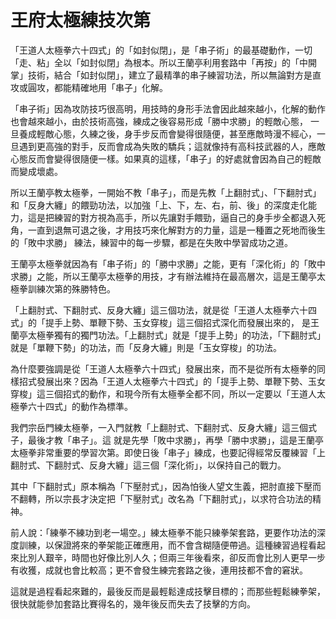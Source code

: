 # 王府太極練技次第

「王道人太極拳六十四式」的「如封似閉」，是「串子術」的最基礎動作，一切 「走、粘」全以「如封似閉」為根本。所以王蘭亭利用套路中「再按」的「中開掌」技術，結合「如封似閉」，建立了最精準的串子練習功法，所以無論對方是直攻或圓攻，都能精確地用「串子」化解。

「串子術」因為攻防技巧很高明，用技時的身形手法會因此越來越小，化解的動作也會越來越小，由於技術高強，練成之後容易形成「勝中求勝」的輕敵心態， 一旦養成輕敵心態，久練之後，身手步反而會變得很隨便，甚至應敵時漫不經心，一旦遇到更高強的對手，反而會成為失敗的驕兵；這就像持有高科技武器的人，應敵心態反而會變得很隨便一樣。如果真的這樣，「串子」的好處就會因為自己的輕敵而變成壞處。

所以王蘭亭教太極拳，一開始不教「串子」，而是先教「上翻肘式」、「下翻肘式」和「反身大纏」的餵勁功法，以加強「上、下，左、右，前、後」的深度走化能力，這是把練習的對方視為高手，所以先讓對手餵勁，逼自己的身手步全都退入死角，一直到退無可退之後，才用技巧來化解對方的力量，這是一種置之死地而後生的「敗中求勝」 練法，練習中的每一步驟，都是在失敗中學習成功之道。

王蘭亭太極拳就因為有「串子術」的「勝中求勝」之能，更有「深化術」的「敗中求勝」之能，所以王蘭亭太極拳的用技，才有辦法維持在最高層次，這是王蘭亭太極拳訓練次第的殊勝特色。

「上翻肘式、下翻肘式、反身大纏」這三個功法，就是從「王道人太極拳六十四式」的「提手上勢、單鞭下勢、玉女穿梭」這三個招式深化而發展出來的， 是王蘭亭太極拳獨有的獨門功法。「上翻肘式」就是「提手上勢」的功法，「下翻肘式」就是「單鞭下勢」的功法，而「反身大纏」則是「玉女穿梭」的功法。

為什麼要強調是從「王道人太極拳六十四式」發展出來，而不是從所有太極拳的同樣招式發展出來？因為「王道人太極拳六十四式」的「提手上勢、單鞭下勢、玉女穿梭」這三個招式的動作，和現今所有太極拳全都不同，所以一定要以「王道人太極拳六十四式」的動作為標準。

我們宗岳門練太極拳，一入門就教「上翻肘式、下翻肘式、反身大纏」這三個式子，最後才教「串子」。這 就是先學「敗中求勝」，再學「勝中求勝」，這是王蘭亭太極拳非常重要的學習次第。即使日後「串子」練成，也要記得經常反覆練習「上翻肘式、下翻肘式、反身大纏」這三個「深化術」，以保持自己的戰力。

其中「下翻肘式」原本稱為「下壓肘式」，因為怕後人望文生義，把肘直接下壓而不翻轉，所以宗長才決定把「下壓肘式」改名為「下翻肘式」，以求符合功法的精神。

前人說：「練拳不練功到老一場空。」練太極拳不能只練拳架套路，更要作功法的深度訓練，以保證將來的拳架能正確應用，而不會含糊隨便帶過。這種練習過程看起來比別人艱辛，時間也好像比別人久；但兩三年後看來，卻反而會比別人更早一步有收獲，成就也會比較高；更不會發生練完套路之後，連用技都不會的窘狀。

這就是過程看起來難的，最後反而是最輕鬆達成技擊目標的；而那些輕鬆練拳架，很快就能參加套路比賽得名的，幾年後反而失去了技擊的方向。